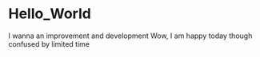 # Hello_World
I wanna an improvement and development
Wow, I am happy today though confused by limited time

